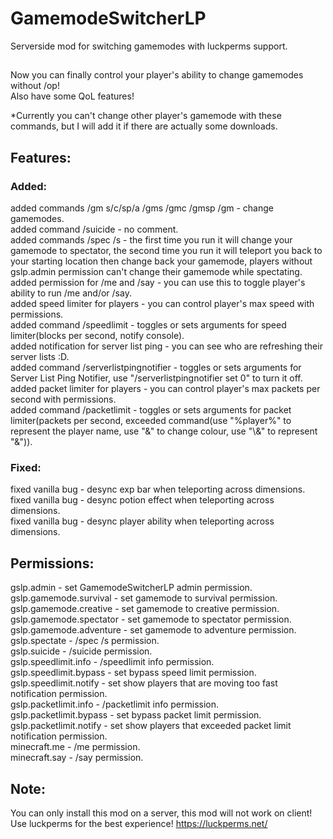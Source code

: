 # GamemodeSwitcherLP
Serverside mod for switching gamemodes with luckperms support.
##
Now you can finally control your player's ability to change gamemodes without /op! \
Also have some QoL features!

*Currently you can't change other player's gamemode with these commands, but I will add it if there are actually some downloads.
## Features:
### Added:
added commands /gm s/c/sp/a /gms /gmc /gmsp /gm - change gamemodes. \
added command /suicide - no comment. \
added commands /spec /s - the first time you run it will change your gamemode to spectator, the second time you run it will teleport you back to your starting location then change back your gamemode, players without gslp.admin permission can't change their gamemode while spectating. \
added permission for /me and /say - you can use this to toggle player's ability to run /me and/or /say. \
added speed limiter for players - you can control player's max speed with permissions. \
added command /speedlimit - toggles or sets arguments for speed limiter(blocks per second, notify console). \
added notification for server list ping - you can see who are refreshing their server lists :D. \
added command /serverlistpingnotifier - toggles or sets arguments for Server List Ping Notifier, use "/serverlistpingnotifier set 0" to turn it off. \
added packet limiter for players - you can control player's max packets per second with permissions. \
added command /packetlimit - toggles or sets arguments for packet limiter(packets per second, exceeded command(use "%player%" to represent the player name, use "&" to change colour, use "\\&" to represent "&")).
### Fixed:
fixed vanilla bug - desync exp bar when teleporting across dimensions. \
fixed vanilla bug - desync potion effect when teleporting across dimensions. \
fixed vanilla bug - desync player ability when teleporting across dimensions.
## Permissions:
gslp.admin - set GamemodeSwitcherLP admin permission. \
gslp.gamemode.survival - set gamemode to survival permission. \
gslp.gamemode.creative - set gamemode to creative permission. \
gslp.gamemode.spectator - set gamemode to spectator permission. \
gslp.gamemode.adventure - set gamemode to adventure permission. \
gslp.spectate - /spec /s permission. \
gslp.suicide - /suicide permission. \
gslp.speedlimit.info - /speedlimit info permission. \
gslp.speedlimit.bypass - set bypass speed limit permission. \
gslp.speedlimit.notify - set show players that are moving too fast notification permission. \
gslp.packetlimit.info - /packetlimit info permission. \
gslp.packetlimit.bypass - set bypass packet limit permission. \
gslp.packetlimit.notify - set show players that exceeded packet limit notification permission. \
minecraft.me - /me permission. \
minecraft.say - /say permission.
## Note:
You can only install this mod on a server, this mod will not work on client! \
Use luckperms for the best experience! https://luckperms.net/
